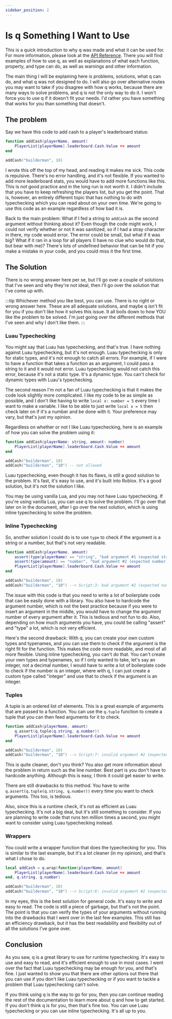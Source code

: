 ```yaml
---
sidebar_position: 2
---
```


# Is q Something I Want to Use
This is a quick introduction to why q was made and what it can be used for. For
more information, please look at the [API Reference](/api/q). There you will
find examples of how to use q, as well as explanations of what each function,
property, and type can do, as well as warnings and other information.

The main thing I will be explaining here is problems, solutions, what q can do,
and what q was not designed to do. I will also go over alternative routes you
may want to take if you disagree with how q works, because there are many ways
to solve problems, and q is not the only way to do it. I won't force you to use
q if it doesn't fit your needs. I'd rather you have something that works for you
than something that doesn't.

## The problem
Say we have this code to add cash to a player's leaderboard status:
```lua
function addCash(playerName, amount)
    PlayerList[playerName].leaderboard.Cash.Value += amount
end

addCash("builderman", 10)
```

I wrote this off the top of my head, and reading it makes me sick. This code is
repulsive. There's no error handling, and it's not flexible. If you wanted to
add more leaderboard stats, you would have to add more functions like this. This
is not good practice and in the long run is not worth it. I didn't include that
you have to keep refreshing the players list, but you get the point. That is,
however, an entirely different topic that has nothing to do with typechecking
which you can read about on your own time. We're going to use this code as an
example regardless of how bad it is.

Back to the main problem: What if I fed a string to `addCash` as the second
argument without thinking about it? Even though the code might work, I could not
verify whether or not it was sanitized, so if I had a stray character in there,
my code would error. The error could be small, but what if it was big? What if
it ran in a loop for all players (I have no clue who would do that, but bear
with me)? There's lots of undefined behavior that can be hit if you make a
mistake in your code, and you could miss it the first time.

## The Solution
There is no wrong answer here per se, but I'll go over a couple of solutions
that I've seen and why they're not ideal, then I'll go over the solution that
I've come up with.

:::tip
Whichever method you like best, you can use. There is no right or wrong
answer here. These are all adequate solutions, and maybe q isn't fit for you if
you don't like how it solves this issue. It all boils down to how YOU like the
problem to be solved. I'm just going over the different methods that I've seen
and why I don't like them.
:::

### Luau Typechecking
You might say that Luau has typechecking, and that's true. I have nothing
against Luau typechecking, but it's not enough. Luau typechecking is only for
static types, and it's not enough to catch all errors. For example, if I were to
have a function that takes a function as an argument, I could pass a string to
it and it would not error. Luau typechecking would not catch this error, because
it's not a static type. It's a dynamic type. You can't check for dynamic types
with Luau's typechecking.

The second reason I'm not a fan of Luau typechecking is that it makes the code
look slightly more complicated. I like my code to be as simple as possible, and
I don't like having to write `local x: number = 5` every time I want to make a
variable. I like to be able to just write `local x = 5` then check later on if
it's a number and be done with it. Your preference may vary, but that's just my
opinion.

Regardless on whether or not I like Luau typechecking, here is an example of how
you can solve the problem using it:
```lua
function addCash(playerName: string, amount: number)
    PlayerList[playerName].leaderboard.Cash.Value += amount
end

addCash("builderman", 10)
addCash("builderman", "10") -- not allowed
```

Luau typechecking, even though it has its flaws, is still a good solution to the
problem. It's fast, it's easy to use, and it's built into Roblox. It's a good
solution, but it's not the solution I like.

You may be using vanilla Lua, and you may not have Luau typechecking. If you're
using vanilla Lua, you can use q to solve the problem. I'll go over that later
on in the document, after I go over the next solution, which is using inline
typechecking to solve the problem.

### Inline Typechecking
So, another solution I could do is to use `type` to check if the argument is a
string or a number, but that's not very readable.
```lua
function addCash(playerName, amount)
    assert(type(playerName) == "string", "bad argument #1 (expected string)")
    assert(type(amount) == "number", "bad argument #2 (expected number)")
    PlayerList[playerName].leaderboard.Cash.Value += amount
end

addCash("builderman", 10)
addCash("builderman", "10") --> Script:3: bad argument #2 (expected number)
```

The issue with this code is that you need to write a lot of boilerplate code
that can be easily done with a library. You also have to hardcode the argument
number, which is not the best practice because if you were to insert an argument
in the middle, you would have to change the argument number of every argument
after it. This is tedious and not fun to do. Also, depending on how much
arguments you have, you could be calling "assert" and "type" a lot, which is not
very efficient.

Here's the second drawback: With q, you can create your own custom types and
typenames, and you can use them to check if the argument is the right fit for
the function. This makes the code more readable, and most of all more flexible.
Using inline typechecking, you can't do that. You can't create your own types
and typenames, so if I only wanted to take, let's say an integer, not a decimal
number, I would have to write a lot of boilerplate code to check if the number
is an integer, where with q, I can just create a custom type called "integer"
and use that to check if the argument is an integer.

### Tuples
A tuple is an ordered list of elements. This is a great example of arguments
that are passed to a function. You can use the `q.tuple` function to create a
tuple that you can then feed arguments for it to check.
```lua
function addCash(playerName, amount)
    q.assert(q.tuple(q.string, q.number))
    PlayerList[playerName].leaderboard.Cash.Value += amount
end

addCash("builderman", 10)
addCash("builderman", "10") --> Script:7: invalid argument #2 (expected number, got string)
```
This is quite cleaner, don't you think? You also get more information about the
problem in return such as the line number. Best part is you don't have to
hardcode anything. Although this is easy, I think it could get easier to write.

There are still drawbacks to this method. You have to write
`q.assert(q.tuple(q.string, q.number))` every time you want to check arguments.
This too, is tedious.

Also, since this is a runtime check, it's not as efficient as Luau typechecking.
It's not a big deal, but it's still something to consider. If you are planning
to write code that runs ten million times a second, you might want to consider
using Luau typechecking instead.

### Wrappers
You could write a wrapper function that does the typechecking for you. This is
similar to the last example, but it's a lot cleaner (in my opinion), and that's
what I chose to do.
```lua
local addCash = q.wrap(function(playerName, amount)
    PlayerList[playerName].leaderboard.Cash.Value += amount
end, q.string, q.number)

addCash("builderman", 10)
addCash("builderman", "10") --> Script:6: invalid argument #2 (expected number, got string)
```
In my eyes, this is the best solution for general code. It's easy to write and
easy to read. The code is still a piece of garbage, but that's not the point.
The point is that you can verify the types of your arguments without running
into the drawbacks that I went over in the last few examples. This still has an
efficiency drawback, but it has the best readability and flexibility out of all
the solutions I've gone over.

## Conclusion
As you saw, q is a great library to use for runtime typechecking. It's easy to
use and easy to read, and it's efficient enough to use in most cases. I went
over the fact that Luau typechecking may be enough for you, and that's fine. I
just wanted to show you that there are other options out there that you can use
if you don't like Luau typechecking or if you want to tackle a problem that Luau
typechecking can't solve.

If you think using q is the way to go for you, then you can continue reading the
rest of the documentation to learn more about q and how to get started. If you
don't think q is for you, then that's fine too. You can use Luau typechecking or
you can use inline typechecking. It's all up to you.